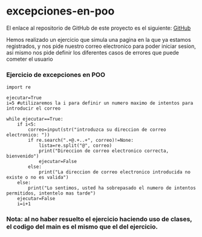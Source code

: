 # excepciones-en-poo

El enlace al repositorio de GitHub de este proyecto es el siguiente: [GitHub](https://github.com/jzazooro/excepciones-en-poo.git)

Hemos realizado un ejercicio que simula una pagina en la que ya estamos registrados, y nos pide nuestro correo electronico para poder iniciar sesion, asi mismo nos pide definir los diferentes casos de errores que puede cometer el usuario

### Ejercicio de excepciones en POO

```
import re

ejecutar=True
i=5 #utilizaremos la i para definir un numero maximo de intentos para introducir el correo

while ejecutar==True:
    if i<5:
        correo=input(str("introduzca su direccion de correo electronico: "))
        if re.search(".+@.+..+", correo)!=None:
            lista=re.split("@", correo)
            print("Direccion de correo electronico correcta, bienvenido")
            ejecutar=False
        else: 
            print("La direccion de correo electronico introducida no existe o no es valida")
    else:
        print("Lo sentimos, usted ha sobrepasado el numero de intentos permitidos, intentelo mas tarde")
    ejecutar=False
    i=i+1
```
 ### Nota: al no haber resuelto el ejercicio haciendo uso de clases, el codigo del main es el mismo que el del ejercicio.
